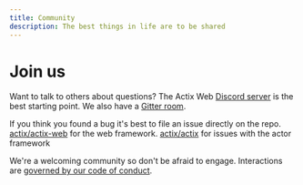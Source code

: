 ```yaml
---
title: Community
description: The best things in life are to be shared
---
```


# Join us

Want to talk to others about questions? The Actix Web [Discord server](https://discord.gg/NWpN5mmg3x) is the best starting point. We also have a [Gitter room](https://gitter.im/actix/actix-web).

If you think you found a bug it's best to file an issue directly on the repo. [actix/actix-web](https://github.com/actix/actix-web) for the web framework. [actix/actix](https://github.com/actix/actix) for issues with the actor framework

We're a welcoming community so don't be afraid to engage. Interactions are [governed by our code of conduct](/community/coc).
